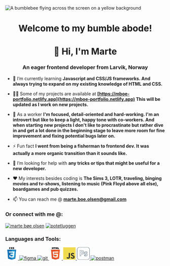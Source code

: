 <div >
  <picture>
 <img alt="A bumblebee flying across the screen on a yellow background" src="https://www.m-boe.com/wp-content/uploads/2023/12/bumbleb_bg.png">
</picture>
</div>
<h1 align="center">Welcome to my bumble abode!</h1>

<h1 align="center">👋 Hi, I'm Marte</h1>
<h3 align="center">An eager frontend developer from Larvik, Norway</h3>

- 🌱 I’m currently learning **Javascript and CSS/JS frameworks. And always trying to expand on my existing knowledge of HTML and CSS.**

- 👨‍💻 Some of my projects are available at **[https://mboe-portfolio.netlify.app](https://mboe-portfolio.netlify.app) This will be updated as I work on new projects.**

- :hammer: As a worker **I'm focused, detail-oriented and hard-working. I'm an introvert but like to keep a light, happy tone with co-workers. And when starting new projects I don't like to procrastinate but rather dive in and get a lot done in the beginning stage to leave more room for fine improvement and fixing potential bugs later on.**

- ⚡ Fun fact **I went from being a fisherman to frontend dev. It was actually a more organic transition than it sounds like.**

- 🤔 I’m looking for help with **any tricks or tips that might be useful for a new developer.**

- :heart: My interests besides coding is **The Sims 3, LOTR, traveling, binging movies and tv-shows, listening to music (Pink Floyd above all else), boardgames and pub quizzes.**

- 📫 You can reach me @ **marte.boe.olsen@gmail.com**

<h3 align="left">Or connect with me @:</h3>
<p align="left">
<a href="https://linkedin.com/in/marte-bøe-olsen-b538448b" target="blank"><img align="center" src="https://raw.githubusercontent.com/rahuldkjain/github-profile-readme-generator/master/src/images/icons/Social/linked-in-alt.svg" alt="marte bøe olsen" height="30" width="40" /></a>
<a href="https://instagram.com/potetluggen" target="blank"><img align="center" src="https://raw.githubusercontent.com/rahuldkjain/github-profile-readme-generator/master/src/images/icons/Social/instagram.svg" alt="potetluggen" height="30" width="40" /></a>
</p>

<h3 align="left">Languages and Tools:</h3>
<p align="left"> <a href="https://www.w3schools.com/css/" target="_blank" rel="noreferrer"> <img src="https://raw.githubusercontent.com/devicons/devicon/master/icons/css3/css3-original-wordmark.svg" alt="css3" width="40" height="40"/> </a> <a href="https://www.figma.com/" target="_blank" rel="noreferrer"> <img src="https://www.vectorlogo.zone/logos/figma/figma-icon.svg" alt="figma" width="40" height="40"/> </a> <a href="https://git-scm.com/" target="_blank" rel="noreferrer"> <img src="https://www.vectorlogo.zone/logos/git-scm/git-scm-icon.svg" alt="git" width="40" height="40"/> </a> <a href="https://www.w3.org/html/" target="_blank" rel="noreferrer"> <img src="https://raw.githubusercontent.com/devicons/devicon/master/icons/html5/html5-original-wordmark.svg" alt="html5" width="40" height="40"/> </a> <a href="https://developer.mozilla.org/en-US/docs/Web/JavaScript" target="_blank" rel="noreferrer"> <img src="https://raw.githubusercontent.com/devicons/devicon/master/icons/javascript/javascript-original.svg" alt="javascript" width="40" height="40"/> </a> <a href="https://www.photoshop.com/en" target="_blank" rel="noreferrer"> <img src="https://raw.githubusercontent.com/devicons/devicon/master/icons/photoshop/photoshop-line.svg" alt="photoshop" width="40" height="40"/> </a> <a href="https://postman.com" target="_blank" rel="noreferrer"> <img src="https://www.vectorlogo.zone/logos/getpostman/getpostman-icon.svg" alt="postman" width="40" height="40"/> </a> </p>

